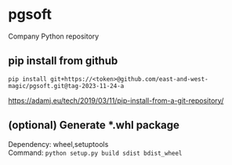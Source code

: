 # pgsoft
Company Python repository

## pip install from github
```shell
pip install git+https://<token>@github.com/east-and-west-magic/pgsoft.git@tag-2023-11-24-a
```

https://adamj.eu/tech/2019/03/11/pip-install-from-a-git-repository/

## (optional) Generate *.whl package
Dependency: wheel,setuptools  
Command: `python setup.py build sdist bdist_wheel`

